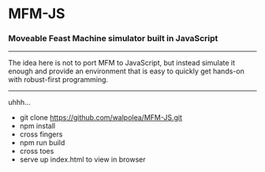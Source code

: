# MFM-JS

### Moveable Feast Machine simulator built in JavaScript

---

The idea here is not to port MFM to JavaScript, but instead simulate it enough and provide an environment that is easy to quickly get hands-on with robust-first programming.

---

uhhh...

- git clone https://github.com/walpolea/MFM-JS.git
- npm install
- cross fingers
- npm run build
- cross toes
- serve up index.html to view in browser
